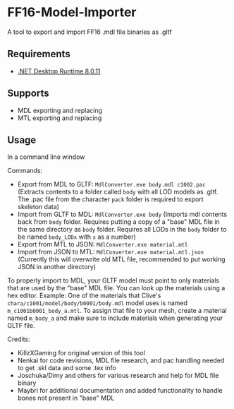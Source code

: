 # FF16-Model-Importer
A tool to export and import FF16 .mdl file binaries as .gltf 

## Requirements
- [.NET Desktop Runtime 8.0.11](https://dotnet.microsoft.com/en-us/download/dotnet/8.0)

## Supports
- MDL exporting and replacing
- MTL exporting and replacing

## Usage

In a command line window

Commands:
- Export from MDL to GLTF:  `MdlConverter.exe body.mdl c1002.pac` (Extracts contents to a folder called `body` with all LOD models as .gltf. The .pac file from the character `pack` folder is required to export skeleton data)
- Import from GLTF to MDL: `MdlConverter.exe body` (Imports mdl contents back from `body` folder. Requires putting a copy of a "base" MDL file in the same directory as `body` folder. Requires all LODs in the `body` folder to be named `body_LODx` with `x` as a number)
- Export from MTL to JSON: `MdlConverter.exe material.mtl` 
- Import from JSON to MTL: `MdlConverter.exe material.mtl.json` (Currently this will overwrite old MTL file, recommended to put working JSON in another directory)

To properly import to MDL, your GLTF model must point to only materials that are used by the "base" MDL file. You can look up the materials using a hex editor. 
Example: One of the materials that Clive's `chara/c1001/model/body/b0001/body.mdl` model uses is named `m_c1001b0001_body_a.mtl`. To assign that file to your mesh, create a material named `m_body_a` and make sure to include materials when generating your GLTF file. 

Credits:
- KillzXGaming for original version of this tool
- Nenkai for code revisions, MDL file research, and pac handling needed to get .skl data and some .tex info
- Joschuka/Dimy and others for various research and help for MDL file binary
- Maybri for additional documentation and added functionality to handle bones not present in "base" MDL 
